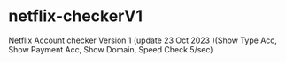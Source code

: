 # netflix-checkerV1
Netflix Account checker Version 1 (update 23 Oct 2023 )(Show Type Acc, Show Payment Acc, Show Domain, Speed Check 5/sec)
